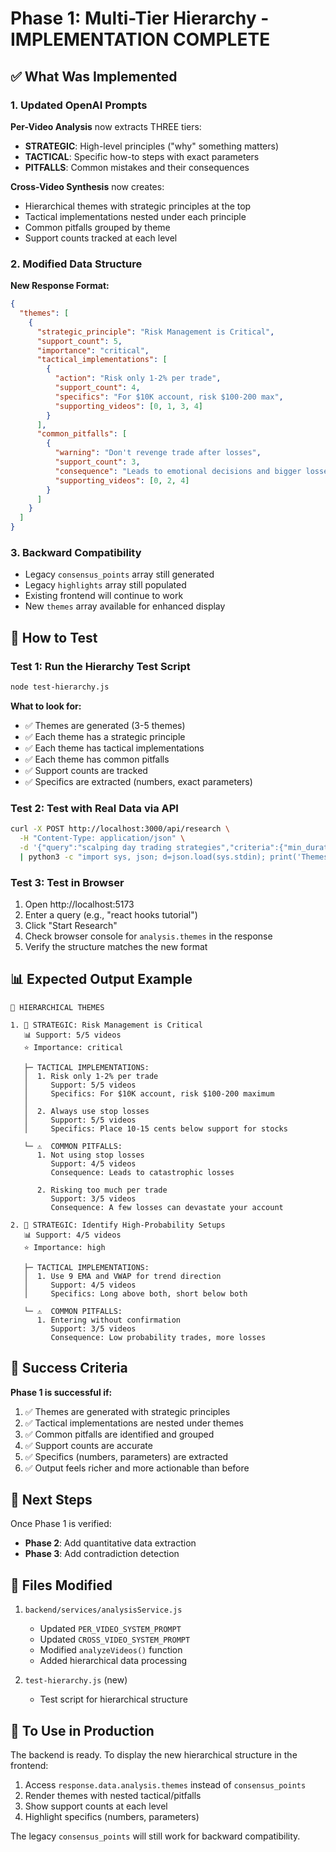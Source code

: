# Phase 1: Multi-Tier Hierarchy - IMPLEMENTATION COMPLETE

## ✅ What Was Implemented

### 1. Updated OpenAI Prompts

**Per-Video Analysis** now extracts THREE tiers:
- **STRATEGIC**: High-level principles ("why" something matters)
- **TACTICAL**: Specific how-to steps with exact parameters
- **PITFALLS**: Common mistakes and their consequences

**Cross-Video Synthesis** now creates:
- Hierarchical themes with strategic principles at the top
- Tactical implementations nested under each principle
- Common pitfalls grouped by theme
- Support counts tracked at each level

### 2. Modified Data Structure

**New Response Format:**
```json
{
  "themes": [
    {
      "strategic_principle": "Risk Management is Critical",
      "support_count": 5,
      "importance": "critical",
      "tactical_implementations": [
        {
          "action": "Risk only 1-2% per trade",
          "support_count": 4,
          "specifics": "For $10K account, risk $100-200 max",
          "supporting_videos": [0, 1, 3, 4]
        }
      ],
      "common_pitfalls": [
        {
          "warning": "Don't revenge trade after losses",
          "support_count": 3,
          "consequence": "Leads to emotional decisions and bigger losses",
          "supporting_videos": [0, 2, 4]
        }
      ]
    }
  ]
}
```

### 3. Backward Compatibility

- Legacy `consensus_points` array still generated
- Legacy `highlights` array still populated
- Existing frontend will continue to work
- New `themes` array available for enhanced display

## 🧪 How to Test

### Test 1: Run the Hierarchy Test Script

```bash
node test-hierarchy.js
```

**What to look for:**
- ✅ Themes are generated (3-5 themes)
- ✅ Each theme has a strategic principle
- ✅ Each theme has tactical implementations
- ✅ Each theme has common pitfalls
- ✅ Support counts are tracked
- ✅ Specifics are extracted (numbers, exact parameters)

### Test 2: Test with Real Data via API

```bash
curl -X POST http://localhost:3000/api/research \
  -H "Content-Type: application/json" \
  -d '{"query":"scalping day trading strategies","criteria":{"min_duration_sec":360,"max_duration_sec":1800,"recency_years":3,"exclude_shorts":true,"require_transcript":true}}' \
  | python3 -c "import sys, json; d=json.load(sys.stdin); print('Themes:', len(d['analysis'].get('themes', []))); [print(f'\n{i+1}. {t[\"strategic_principle\"]}\n   Tactical: {len(t.get(\"tactical_implementations\", []))}\n   Pitfalls: {len(t.get(\"common_pitfalls\", []))}') for i, t in enumerate(d['analysis'].get('themes', []))]"
```

### Test 3: Test in Browser

1. Open http://localhost:5173
2. Enter a query (e.g., "react hooks tutorial")
3. Click "Start Research"
4. Check browser console for `analysis.themes` in the response
5. Verify the structure matches the new format

## 📊 Expected Output Example

```
🎯 HIERARCHICAL THEMES

1. 🎯 STRATEGIC: Risk Management is Critical
   📊 Support: 5/5 videos
   ⭐ Importance: critical

   ├─ TACTICAL IMPLEMENTATIONS:
   │  1. Risk only 1-2% per trade
   │     Support: 5/5 videos
   │     Specifics: For $10K account, risk $100-200 maximum
   │  
   │  2. Always use stop losses
   │     Support: 5/5 videos
   │     Specifics: Place 10-15 cents below support for stocks
   
   └─ ⚠️  COMMON PITFALLS:
      1. Not using stop losses
         Support: 4/5 videos
         Consequence: Leads to catastrophic losses
      
      2. Risking too much per trade
         Support: 3/5 videos
         Consequence: A few losses can devastate your account

2. 🎯 STRATEGIC: Identify High-Probability Setups
   📊 Support: 4/5 videos
   ⭐ Importance: high

   ├─ TACTICAL IMPLEMENTATIONS:
   │  1. Use 9 EMA and VWAP for trend direction
   │     Support: 4/5 videos
   │     Specifics: Long above both, short below both
   
   └─ ⚠️  COMMON PITFALLS:
      1. Entering without confirmation
         Support: 3/5 videos
         Consequence: Low probability trades, more losses
```

## 🎯 Success Criteria

**Phase 1 is successful if:**
1. ✅ Themes are generated with strategic principles
2. ✅ Tactical implementations are nested under themes
3. ✅ Common pitfalls are identified and grouped
4. ✅ Support counts are accurate
5. ✅ Specifics (numbers, parameters) are extracted
6. ✅ Output feels richer and more actionable than before

## 🔄 Next Steps

Once Phase 1 is verified:
- **Phase 2**: Add quantitative data extraction
- **Phase 3**: Add contradiction detection

## 📝 Files Modified

1. `backend/services/analysisService.js`
   - Updated `PER_VIDEO_SYSTEM_PROMPT`
   - Updated `CROSS_VIDEO_SYSTEM_PROMPT`
   - Modified `analyzeVideos()` function
   - Added hierarchical data processing

2. `test-hierarchy.js` (new)
   - Test script for hierarchical structure

## 🚀 To Use in Production

The backend is ready. To display the new hierarchical structure in the frontend:

1. Access `response.data.analysis.themes` instead of `consensus_points`
2. Render themes with nested tactical/pitfalls
3. Show support counts at each level
4. Highlight specifics (numbers, parameters)

The legacy `consensus_points` will still work for backward compatibility.

